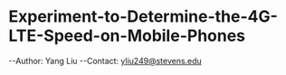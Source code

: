 # Experiment-to-Determine-the-4G-LTE-Speed-on-Mobile-Phones
--Author: Yang Liu
--Contact: yliu249@stevens.edu
